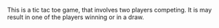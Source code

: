 This is a tic tac toe game, that involves two players competing. It is may result in one of the players winning or in a draw.
